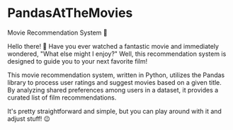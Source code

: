 # PandasAtTheMovies

Movie Recommendation System 🍿

Hello there! 🌟 Have you ever watched a fantastic movie and immediately wondered, "What else might I enjoy?" Well, this recommendation system is designed to guide you to your next favorite film!

This movie recommendation system, written in Python, utilizes the Pandas library to process user ratings and suggest movies based on a given title. By analyzing shared preferences among users in a dataset, it provides a curated list of film recommendations.

It's pretty straightforward and simple, but you can play around with it and adjust stuff! 😉
